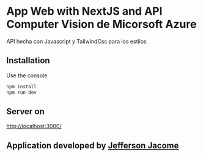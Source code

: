# App Web with NextJS and API Computer Vision de Micorsoft Azure

API hecha con Javascript y TailwindCss para los estilos

## Installation

Use the console.

```bash
npm install
npm run dev
```

## Server on

[http://localhost:3000/](http://localhost:3000/)

## Application developed by [Jefferson Jacome](https://adoring-kalam-cb6220.netlify.app/)